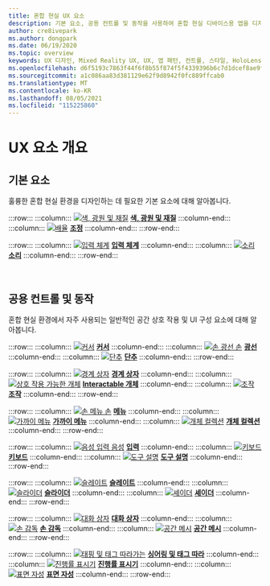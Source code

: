 ```yaml
---
title: 혼합 현실 UX 요소
description: 기본 요소, 공용 컨트롤 및 동작을 사용하여 혼합 현실 디바이스용 앱을 디자인하는 방법을 알아봅니다.
author: cre8ivepark
ms.author: dongpark
ms.date: 06/19/2020
ms.topic: overview
keywords: UX 디자인, Mixed Reality UX, UX, 앱 패턴, 컨트롤, 스타일, HoloLens, 상호 작용, 공간 상호 작용, 공간 UI, UX 요소, 동작, 구성 요소, 구성 요소, 입력 체계, 색, 혼합 현실 헤드셋, Windows Mixed Reality 헤드셋, 가상 현실 헤드셋, HoloLens, MRTK, Mixed Reality Toolkit
ms.openlocfilehash: d6f5193c7863f44f6f8b55f874f5f4339396b6c7d1dcef8ae9f8839cb2b8c26e
ms.sourcegitcommit: a1c086aa83d381129e62f9d8942f0fc889ffcab0
ms.translationtype: MT
ms.contentlocale: ko-KR
ms.lasthandoff: 08/05/2021
ms.locfileid: "115225860"
---
```

# <a name="ux-elements-overview"></a>UX 요소 개요

## <a name="foundational-elements"></a>기본 요소

훌륭한 혼합 현실 환경을 디자인하는 데 필요한 기본 요소에 대해 알아봅니다.

:::row:::
    :::column:::
       [ ![ 색, 광원 및 재질](images/640px-fragments.png)](color-light-and-materials.md) **[색, 광원 및 재질](color-light-and-materials.md)**
    :::column-end:::
    :::column:::
       [ ![ 배율](images/volvo-cars-microsoft-hololens-experience01-640px.png)](scale.md) **[조정](scale.md)**
    :::column-end:::
:::row-end:::

:::row:::
    :::column:::
       [ ![ 입력 체계](images/typography-cover.png)](typography.md) **[입력 체계](typography.md)**
    :::column-end:::
    :::column:::
       [ ![ 소리](images/spatialaudio.png)](spatial-sound-design.md) **[소리](spatial-sound-design.md)**
    :::column-end:::
:::row-end:::

<br>

## <a name="common-controls-and-behaviors"></a>공용 컨트롤 및 동작

혼합 현실 환경에서 자주 사용되는 일반적인 공간 상호 작용 및 UI 구성 요소에 대해 알아봅니다.

:::row:::
    :::column:::
       [ ![ 커서](images/UX_Hero_Cursor.jpg)](cursors.md) **[커서](cursors.md)**
    :::column-end:::
    :::column:::
       [ ![ 손 광선 손](images/UX_Hero_HandRay.jpg)](point-and-commit.md) **[광선](point-and-commit.md)**
    :::column-end:::
    :::column:::
       [![단추](images/UX_Hero_Button.jpg)](button.md) **[단추](button.md)**
    :::column-end:::
:::row-end:::

:::row:::
    :::column:::
       [ ![ 경계 상자](images/UX_Hero_BoundingBox.jpg)](app-bar-and-bounding-box.md) **[경계 상자](app-bar-and-bounding-box.md)**
    :::column-end:::
    :::column:::
       [ ![ 상호 작용 가능한 개체](images/UX_Hero_Interactable.jpg)](interactable-object.md) **[Interactable 개체](interactable-object.md)**
    :::column-end:::
    :::column:::
       [ ![ 조작](images/UX_Hero_Manipulation.jpg)](direct-manipulation.md) **[조작](direct-manipulation.md)**
    :::column-end:::
:::row-end:::

:::row:::
    :::column:::
       [ ![ 손 메뉴 손](images/UX_Hero_HandMenu.jpg)](hand-menu.md) **[메뉴](hand-menu.md)**
    :::column-end:::
    :::column:::
       [ ![ 가까이 메뉴](images/UX_Hero_NearMenu.jpg)](near-menu.md) **[가까이 메뉴](near-menu.md)**
    :::column-end:::
    :::column:::
       [ ![ 개체 컬렉션](images/UX_Hero_ObjectCollection.jpg)](object-collection.md) **[개체 컬렉션](object-collection.md)**
    :::column-end:::
:::row-end:::

:::row:::
    :::column:::
       [ ![ 음성 입력 음성](images/UX_Hero_VoiceCommand.jpg)](voice-input.md) **[입력](voice-input.md)**
    :::column-end:::
    :::column:::
       [ ![ 키보드](images/UX_Hero_Keyboard.jpg)](keyboard.md) **[키보드](keyboard.md)**
    :::column-end:::
    :::column:::
       [![도구 설명](images/UX_Hero_Tooltip.jpg)](tooltip.md) **[도구 설명](tooltip.md)**
    :::column-end:::
:::row-end:::

:::row:::
    :::column:::
       [![슬레이트](images/UX_Hero_Slate.jpg)](slate.md) **[슬레이트](slate.md)**
    :::column-end:::
    :::column:::
       [![슬라이더](images/UX_Hero_Slider.jpg)](slider.md) **[슬라이더](slider.md)**
    :::column-end:::
    :::column:::
        [ ![ 셰이더](images/UX_Hero_StandardShader.jpg)](shader.md) **[셰이더](shader.md)**
    :::column-end:::
:::row-end:::

:::row:::
    :::column:::
       [![대화 상자](images/MRTK_UX_Dialog.jpg)](dialog-ui.md) **[대화 상자](dialog-ui.md)**
    :::column-end:::
    :::column:::
       [ ![ 손 감독](images/HandCoach/MRTK_handCoach.jpg)](hand-coach.md) **[손 감독](hand-coach.md)**
    :::column-end:::
    :::column:::
       [ ![ 공간 메시](images/MRTK_PulseShader_SpatialMesh.gif)](spatial-mesh-ux.md) **[공간 메시](spatial-mesh-ux.md)**
    :::column-end:::
:::row-end:::

:::row:::
    :::column:::
        [ ![ 태핑 및 태그 따라가는](images/MRTK_TagAlong.gif)](billboarding-and-tag-along.md) **[싱어링 및 태그 따라](billboarding-and-tag-along.md)**
    :::column-end:::
    :::column:::
       [ ![ 진행률 표시기](images/MRTK_ProgressIndicator.gif)](progress.md) **[진행률 표시기](progress.md)**
    :::column-end:::
    :::column:::
       [ ![ 표면 자성](images/MRTK_SurfaceMagnetism.gif)](surface-magnetism.md) **[표면 자성](surface-magnetism.md)**
    :::column-end:::
:::row-end:::

<br>
